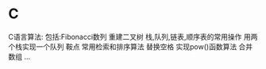 # C
C语言算法:
包括:Fibonacci数列
    重建二叉树
    栈,队列,链表,顺序表的常用操作
    用两个栈实现一个队列
    鞍点
    常用检索和排序算法
    替换空格
    实现pow()函数算法
    合并数组
    ...
